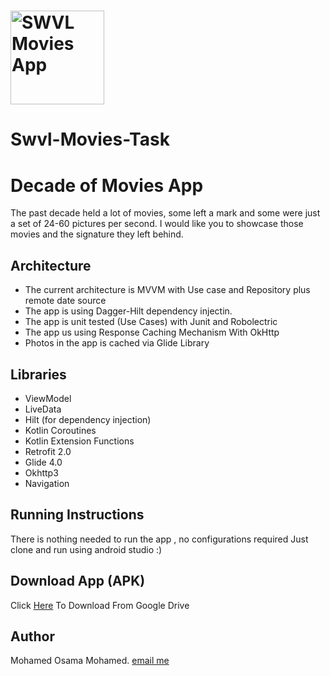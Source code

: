 # <img src="https://swvl.com/assets/img/swvl-logo.svg" height=150 alt="SWVL Movies App" />
# Swvl-Movies-Task
# Decade of Movies App

The past decade held a lot of movies, some left a mark and some were just a set of 24-60 pictures per second.
I would like you to showcase those movies and the signature they left behind.

## Architecture

* The current architecture is MVVM with Use case and Repository plus remote date source
* The app is using Dagger-Hilt dependency injectin.
* The app is unit tested (Use Cases) with Junit and Robolectric
* The app us using Response Caching Mechanism With OkHttp
* Photos in the app is cached via Glide Library

## Libraries

 * ViewModel
 * LiveData
 * Hilt (for dependency injection)
 * Kotlin Coroutines
 * Kotlin Extension Functions
 * Retrofit 2.0
 * Glide 4.0
 * Okhttp3
 * Navigation
  
## Running Instructions

There is nothing needed to run the app , no configurations required
Just clone and run using android studio :)

## Download App (APK)
Click [Here](https://drive.google.com/file/d/1dbhrUHDL1GCQfvabXzjQhRpkjCLH0dZz/view?usp=sharing) To Download From Google Drive

## Author

Mohamed Osama Mohamed.
[email me](mailto:mohamed.osama.sultan@gmail.com)
